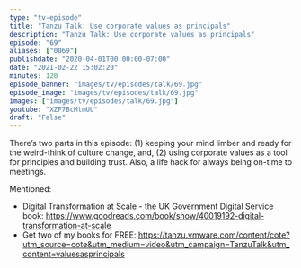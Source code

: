 ```yaml
---
type: "tv-episode"
title: "Tanzu Talk: Use corporate values as principals"
description: "Tanzu Talk: Use corporate values as principals"
episode: "69"
aliases: ["0069"]
publishdate: "2020-04-01T00:00:00-07:00"
date: "2021-02-22 15:02:20"
minutes: 120
episode_banner: "images/tv/episodes/talk/69.jpg"
episode_image: "images/tv/episodes/talk/69.jpg"
images: ["images/tv/episodes/talk/69.jpg"]
youtube: "XZF7BcMtmUU"
draft: "False"
---
```


There’s two parts in this episode: (1) keeping your mind limber and ready for the weird-think of culture change, and, (2) using corporate values as a tool for principles and building trust. Also, a life hack for always being on-time to meetings.

Mentioned:

- Digital Transformation at Scale - the UK Government Digital Service book: https://www.goodreads.com/book/show/40019192-digital-transformation-at-scale 
- Get two of my books for FREE: https://tanzu.vmware.com/content/cote?utm_source=cote&utm_medium=video&utm_campaign=TanzuTalk&utm_content=valuesasprincipals